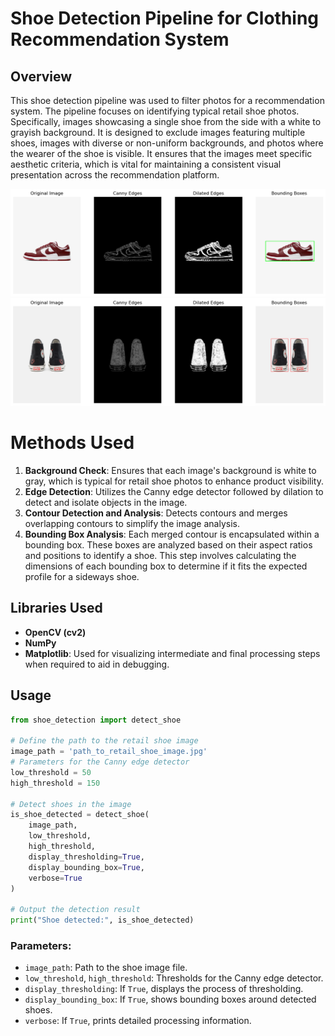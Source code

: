 
# Shoe Detection Pipeline for Clothing Recommendation System

## Overview
This shoe detection pipeline was used to filter photos for a recommendation system. The pipeline focuses on identifying typical retail shoe photos. Specifically, images showcasing a single shoe from the side with a white to grayish background. It is designed to exclude images featuring multiple shoes, images with diverse or non-uniform backgrounds, and photos where the wearer of the shoe is visible. It ensures that the images meet specific aesthetic criteria, which is vital for maintaining a consistent visual presentation across the recommendation platform. 

<p align="center">
  <img src="images/output.png" alt="Positive Shoe Detection Example"/>
  <img src="images/output2.png" alt="Negative Shoe Detection Example"/>
</p>

# Methods Used
1. **Background Check**: Ensures that each image's background is white to gray, which is typical for retail shoe photos to enhance product visibility.
2. **Edge Detection**: Utilizes the Canny edge detector followed by dilation to detect and isolate objects in the image.
3. **Contour Detection and Analysis**: Detects contours and merges overlapping contours to simplify the image analysis.
4. **Bounding Box Analysis**: Each merged contour is encapsulated within a bounding box. These boxes are analyzed based on their aspect ratios and positions to identify a shoe. This step involves calculating the dimensions of each bounding box to determine if it fits the expected profile for a sideways shoe.

## Libraries Used
- **OpenCV (cv2)**
- **NumPy**
- **Matplotlib**: Used for visualizing intermediate and final processing steps when required to aid in debugging.

## Usage

```python
from shoe_detection import detect_shoe

# Define the path to the retail shoe image
image_path = 'path_to_retail_shoe_image.jpg'
# Parameters for the Canny edge detector
low_threshold = 50
high_threshold = 150

# Detect shoes in the image
is_shoe_detected = detect_shoe(
    image_path,
    low_threshold,
    high_threshold,
    display_thresholding=True,
    display_bounding_box=True,
    verbose=True
)

# Output the detection result
print("Shoe detected:", is_shoe_detected)
```

### Parameters:
- `image_path`: Path to the shoe image file.
- `low_threshold`, `high_threshold`: Thresholds for the Canny edge detector.
- `display_thresholding`: If `True`, displays the process of thresholding.
- `display_bounding_box`: If `True`, shows bounding boxes around detected shoes.
- `verbose`: If `True`, prints detailed processing information.
